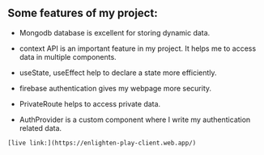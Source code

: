 ## Some features of my project:

* Mongodb database is excellent for storing dynamic data.

* context API is an important feature in my project. It helps me to access data in multiple components.

* useState, useEffect help to declare a state more efficiently.

* firebase authentication gives my webpage more security.

* PrivateRoute helps to access private data.

* AuthProvider is a custom component where I write my authentication related data.




`[live link:](https://enlighten-play-client.web.app/)`